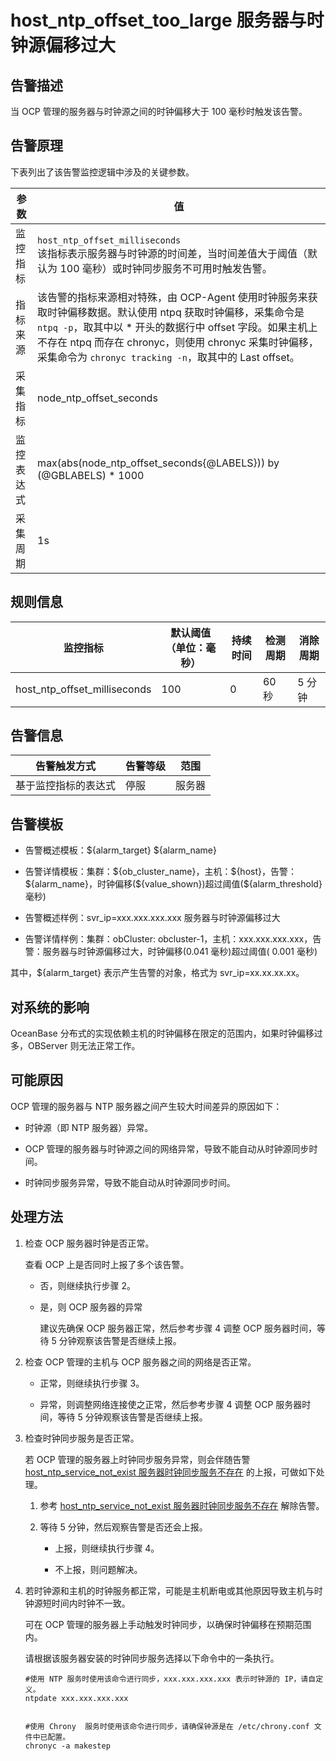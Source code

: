 host_ntp_offset_too_large 服务器与时钟源偏移过大
==========================================================

告警描述
-------------------------

当 OCP 管理的服务器与时钟源之间的时钟偏移大于 100 毫秒时触发该告警。

告警原理
-------------------------

下表列出了该告警监控逻辑中涉及的关键参数。

|  参数   |                                                                                                                                                                                                                  值                                                                                                                                                                                                                  |
|-------|-------------------------------------------------------------------------------------------------------------------------------------------------------------------------------------------------------------------------------------------------------------------------------------------------------------------------------------------------------------------------------------------------------------------------------------|
| 监控指标  | `host_ntp_offset_milliseconds` </br>  该指标表示服务器与时钟源的时间差，当时间差值大于阈值（默认为 100 毫秒）或时钟同步服务不可用时触发告警。                                                                                                                                                                                                                                                                                                         |
| 指标来源  | 该告警的指标来源相对特殊，由 OCP-Agent 使用时钟服务来获取时钟偏移数据。默认使用 ntpq 获取时钟偏移，采集命令是 `ntpq -p`，取其中以 * 开头的数据行中 offset 字段。如果主机上不存在 ntpq 而存在 chronyc，则使用 chronyc 采集时钟偏移，采集命令为 `chronyc tracking -n`，取其中的 Last offset。 |
| 采集指标  | node_ntp_offset_seconds                                                                                                                                                                                                                                                                                                                                                                                                                         |
| 监控表达式 |max(abs(node_ntp_offset_seconds{@LABELS})) by (@GBLABELS) * 1000                                                                                                                                                                                                                                                                                                                                                                                   |
| 采集周期  | 1s                                                                                                                                                                                                                                                                                                                                                                                                                                  |

**规则信息**
-----------------------------

|             监控指标             | 默认阈值（单位：毫秒） | 持续时间 | 检测周期 | 消除周期 |
|------------------------------|-------------|------|------|------|
| host_ntp_offset_milliseconds | 100         | 0    | 60 秒 | 5 分钟 |

**告警信息**
-----------------------------

|   告警触发方式   | 告警等级 | 范围  |
|------------|------|-----|
| 基于监控指标的表达式 | 停服   | 服务器 |

告警模板
-------------------------

* 告警概述模板：\${alarm_target} \${alarm_name}

* 告警详情模板：集群：\${ob_cluster_name}，主机：\${host}，告警：\${alarm_name}，时钟偏移(\${value_shown})超过阈值(${alarm_threshold} 毫秒)
  
* 告警概述样例：svr_ip=xxx.xxx.xxx.xxx 服务器与时钟源偏移过大

* 告警详情样例：集群：obCluster: obcluster-1，主机：xxx.xxx.xxx.xxx，告警：服务器与时钟源偏移过大，时钟偏移(0.041 毫秒)超过阈值( 0.001 毫秒)

其中，${alarm_target} 表示产生告警的对象，格式为 svr_ip=xx.xx.xx.xx。

对系统的影响
---------------------------

OceanBase 分布式的实现依赖主机的时钟偏移在限定的范围内，如果时钟偏移过多，OBServer 则无法正常工作。

可能原因
-------------------------

OCP 管理的服务器与 NTP 服务器之间产生较大时间差异的原因如下：

* 时钟源（即 NTP 服务器）异常。

* OCP 管理的服务器与时钟源之间的网络异常，导致不能自动从时钟源同步时间。

* 时钟同步服务异常，导致不能自动从时钟源同步时间。

处理方法
-------------------------

1. 检查 OCP 服务器时钟是否正常。

   查看 OCP 上是否同时上报了多个该告警。
   * 否，则继续执行步骤 2。

   * 是，则 OCP 服务器的异常

     建议先确保 OCP 服务器正常，然后参考步骤 4 调整 OCP 服务器时间，等待 5 分钟观察该告警是否继续上报。

2. 检查 OCP 管理的主机与 OCP 服务器之间的网络是否正常。

   * 正常，则继续执行步骤 3。

   * 异常，则调整网络连接使之正常，然后参考步骤 4 调整 OCP 服务器时间，等待 5 分钟观察该告警是否继续上报。

3. 检查时钟同步服务是否正常。

   若 OCP 管理的服务器上时钟同步服务异常，则会伴随告警 [host_ntp_service_not_exist 服务器时钟同步服务不存在](../300.application-alert/2100.host_ntp_service_not_exist.md) 的上报，可做如下处理。
   1. 参考 [host_ntp_service_not_exist 服务器时钟同步服务不存在](../300.application-alert/2100.host_ntp_service_not_exist.md) 解除告警。

   2. 等待 5 分钟，然后观察告警是否还会上报。

      * 上报，则继续执行步骤 4。

      * 不上报，则问题解决。

4. 若时钟源和主机的时钟服务都正常，可能是主机断电或其他原因导致主机与时钟源短时间内时钟不一致。

   可在 OCP 管理的服务器上手动触发时钟同步，以确保时钟偏移在预期范围内。

   请根据该服务器安装的时钟同步服务选择以下命令中的一条执行。

   ```shell
   #使用 NTP 服务时使用该命令进行同步，xxx.xxx.xxx.xxx 表示时钟源的 IP，请自定义。
   ntpdate xxx.xxx.xxx.xxx
   
   
   #使用 Chrony  服务时使用该命令进行同步，请确保钟源是在 /etc/chrony.conf 文件中已配置。
   chronyc -a makestep
   ```
